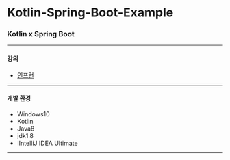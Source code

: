 # Kotlin-Spring-Boot-Example
### Kotlin x Spring Boot  
---
#### 강의  
- [인프런](https://www.inflearn.com/course/%EC%8A%A4%ED%94%84%EB%A7%81%EB%B6%80%ED%8A%B8-%EC%BD%94%ED%8B%80%EB%A6%B0#curriculum)
---
#### 개발 환경
- Windows10
- Kotlin
- Java8
- jdk1.8
- IIntelliJ IDEA Ultimate
---
